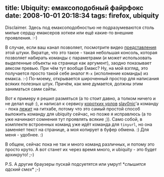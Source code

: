 title: Ubiquity: емаксоподобный файрфокс
date: 2008-10-01 20:18:34
tags: firefox, ubiquity
----


Disclaimer. Здесь под емаксоподобностью не подразумеваются столь милые сердцу
емаксеров хоткеи или ещё какие-то внешние проявления. :-)

В случае, если ваш канал позволяет, посмотрите видео [представления][1] этой
штуки. Вкратце, что это такое - такая небольшая консоль, которая позволяет
набирать команды с параметрами (и может использовать выделенные объекты на
странице как аргумент), заодно показывает аяксом превью. При чём тут вообще
Емакс? Ну, на мой взгляд, это получается просто такой себе аналог `M-x`
(исполнение команды) из емакса. :-) По-моему, открывается широченный простор для
написания всяких полезных штук. Причём, как мне думается, должны этим заниматься
сами сайты.

Вот к примеру я решил размяться (а то стоит давно, а толком ничего и не делал
ещё :), и написал к сервису [коротких урлов][2] [slav0nic][3]'а команду - пока
[лежит][4] на гитхабе, потому что это самый простой способ выложить команду для
ubiquity сейчас, но позже я исправлюсь (а то уже начинают сомнения тут проявлять
всякие ;)). Само собой, в комплекте встроенных команд уже идёт команда для
`tinyurl`, но она заменяет текст на странице, а моя копирует в буфер обмена. :)
Для меня - удобнее. :)

В общем, сейчас пока не так и много команд различных, и потому это просто
круто. А вот станет их через время много, и ubiquity - это будет архикруто! ;-)

P.S. А другие браузеры пускай подсуетятся или умрут! \**слышится адский смех*\* ;-)

[1]: http://labs.mozilla.com/2008/08/introducing-ubiquity/
[2]: http://uris.us/
[3]: http://slav0nic.org.ua/
[4]: http://gist.github.com/14107

